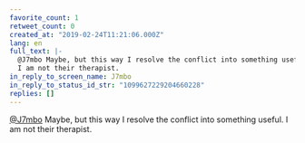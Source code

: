 ```yaml
---
favorite_count: 1
retweet_count: 0
created_at: "2019-02-24T11:21:06.000Z"
lang: en
full_text: |-
  @J7mbo Maybe, but this way I resolve the conflict into something useful.
  I am not their therapist.
in_reply_to_screen_name: J7mbo
in_reply_to_status_id_str: "1099627229204660228"
replies: []
---
```


[@J7mbo](https://twitter.com/J7mbo) Maybe, but this way I resolve the conflict
into something useful. I am not their therapist.
